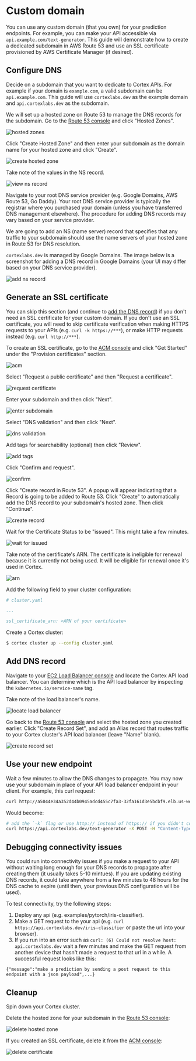 # Custom domain

You can use any custom domain (that you own) for your prediction endpoints. For example, you can make your API accessible via `api.example.com/text-generator`. This guide will demonstrate how to create a dedicated subdomain in AWS Route 53 and use an SSL certificate provisioned by AWS Certificate Manager (if desired).

## Configure DNS

Decide on a subdomain that you want to dedicate to Cortex APIs. For example if your domain is `example.com`, a valid subdomain can be `api.example.com`. This guide will use `cortexlabs.dev` as the example domain and `api.cortexlabs.dev` as the subdomain.

We will set up a hosted zone on Route 53 to manage the DNS records for the subdomain. Go to the [Route 53 console](https://console.aws.amazon.com/route53/home) and click "Hosted Zones".

![hosted zones](https://user-images.githubusercontent.com/4365343/82210754-a6b07d00-98dd-11ea-9cec-9f6b07282aa8.png)

Click "Create Hosted Zone" and then enter your subdomain as the domain name for your hosted zone and click "Create".

![create hosted zone](https://user-images.githubusercontent.com/4365343/82211091-4968fb80-98de-11ea-8ec4-8d26d1aea77a.png)

Take note of the values in the NS record.

![view ns record](https://user-images.githubusercontent.com/4365343/82211656-386cba00-98df-11ea-8c86-4961082b5f49.png)

Navigate to your root DNS service provider (e.g. Google Domains, AWS Route 53, Go Daddy). Your root DNS service provider is typically the registrar where you purchased your domain (unless you have transferred DNS management elsewhere). The procedure for adding DNS records may vary based on your service provider.

We are going to add an NS (name server) record that specifies that any traffic to your subdomain should use the name servers of your hosted zone in Route 53 for DNS resolution.

`cortexlabs.dev` is managed by Google Domains. The image below is a screenshot for adding a DNS record in Google Domains (your UI may differ based on your DNS service provider).

![add ns record](https://user-images.githubusercontent.com/4365343/82211959-bcbf3d00-98df-11ea-834d-692b3bcf9332.png)

## Generate an SSL certificate

You can skip this section (and continue to [add the DNS record](#add-dns-record)) if you don't need an SSL certificate for your custom domain. If you don't use an SSL certificate, you will need to skip certificate verification when making HTTPS requests to your APIs (e.g. `curl -k https://***`), or make HTTP requests instead (e.g. `curl http://***`).

To create an SSL certificate, go to the [ACM console](https://us-west-2.console.aws.amazon.com/acm/home) and click "Get Started" under the "Provision certificates" section.

![acm](https://user-images.githubusercontent.com/4365343/82202340-c04ac800-98cf-11ea-9472-89dd6d67eb0d.png)

Select "Request a public certificate" and then "Request a certificate".

![request certificate](https://user-images.githubusercontent.com/4365343/82202654-3e0ed380-98d0-11ea-8c57-025f0b69c54f.png)

Enter your subdomain and then click "Next".

![enter subdomain](https://user-images.githubusercontent.com/4365343/82224652-1cbedf00-98f2-11ea-912b-466cee2f6e25.png)

Select "DNS validation" and then click "Next".

![dns validation](https://user-images.githubusercontent.com/4365343/82205311-66003600-98d4-11ea-90e3-da7e8b0b2b9c.png)

Add tags for searchability (optional) then click "Review".

![add tags](https://user-images.githubusercontent.com/4365343/82206485-52ee6580-98d6-11ea-95a9-1d0ebafc178a.png)

Click "Confirm and request".

![confirm](https://user-images.githubusercontent.com/4365343/82206602-84ffc780-98d6-11ea-9f2f-ce383404ec67.png)

Click "Create record in Route 53". A popup will appear indicating that a Record is going to be added to Route 53. Click "Create" to automatically add the DNS record to your subdomain's hosted zone. Then click "Continue".

![create record](https://user-images.githubusercontent.com/4365343/82223539-c8ffc600-98f0-11ea-93a2-044aa0c9670d.png)

Wait for the Certificate Status to be "issued". This might take a few minutes.

![wait for issued](https://user-images.githubusercontent.com/4365343/82209663-a616e700-98db-11ea-95cb-c6efedadb942.png)

Take note of the certificate's ARN. The certificate is ineligible for renewal because it is currently not being used. It will be eligible for renewal once it's used in Cortex.

![arn](https://user-images.githubusercontent.com/4365343/82222684-9e613d80-98ef-11ea-98c0-5a20b457f062.png)

Add the following field to your cluster configuration:

```yaml
# cluster.yaml

...

ssl_certificate_arn: <ARN of your certificate>
```

Create a Cortex cluster:

```bash
$ cortex cluster up --config cluster.yaml
```

## Add DNS record

Navigate to your [EC2 Load Balancer console](https://us-west-2.console.aws.amazon.com/ec2/v2/home#LoadBalancers:sort=loadBalancerName) and locate the Cortex API load balancer. You can determine which is the API load balancer by inspecting the `kubernetes.io/service-name` tag.

Take note of the load balancer's name.

![locate load balancer](https://user-images.githubusercontent.com/808475/80142777-961c1980-8560-11ea-9202-40964dbff5e9.png)

Go back to the [Route 53 console](https://console.aws.amazon.com/route53/home#hosted-zones:) and select the hosted zone you created earlier. Click "Create Record Set", and add an Alias record that routes traffic to your Cortex cluster's API load balancer (leave "Name" blank).

![create record set](https://user-images.githubusercontent.com/808475/84083422-6ac97e80-a996-11ea-9679-be37268a2133.png)

## Use your new endpoint

Wait a few minutes to allow the DNS changes to propagate. You may now use your subdomain in place of your API load balancer endpoint in your client. For example, this curl request:

```bash
curl http://a5044e34a352d44b0945adcd455c7fa3-32fa161d3e5bcbf9.elb.us-west-2.amazonaws.com/text-generator -X POST -H "Content-Type: application/json" -d @sample.json
```

Would become:

```bash
# add the `-k` flag or use http:// instead of https:// if you didn't configure an SSL certificate
curl https://api.cortexlabs.dev/text-generator -X POST -H "Content-Type: application/json" -d @sample.json
```

## Debugging connectivity issues

You could run into connectivity issues if you make a request to your API without waiting long enough for your DNS records to propagate after creating them (it usually takes 5-10 mintues). If you are updating existing DNS records, it could take anywhere from a few minutes to 48 hours for the DNS cache to expire (until then, your previous DNS configuration will be used).

To test connectivity, try the following steps:

1. Deploy any api (e.g. examples/pytorch/iris-classifier).
1. Make a GET request to the your api (e.g. `curl https://api.cortexlabs.dev/iris-classifier` or paste the url into your browser).
1. If you run into an error such as `curl: (6) Could not resolve host: api.cortexlabs.dev` wait a few minutes and make the GET request from another device that hasn't made a request to that url in a while. A successful request looks like this:

```text
{"message":"make a prediction by sending a post request to this endpoint with a json payload",...}
```

## Cleanup

Spin down your Cortex cluster.

Delete the hosted zone for your subdomain in the [Route 53 console](https://console.aws.amazon.com/route53/home#hosted-zones:):

![delete hosted zone](https://user-images.githubusercontent.com/4365343/82228729-81306d00-98f7-11ea-8570-e9de15f5267f.png)

If you created an SSL certificate, delete it from the [ACM console](https://us-west-2.console.aws.amazon.com/acm/home):

![delete certificate](https://user-images.githubusercontent.com/4365343/82228835-a624e000-98f7-11ea-92e2-cb4fb0f591e2.png)
